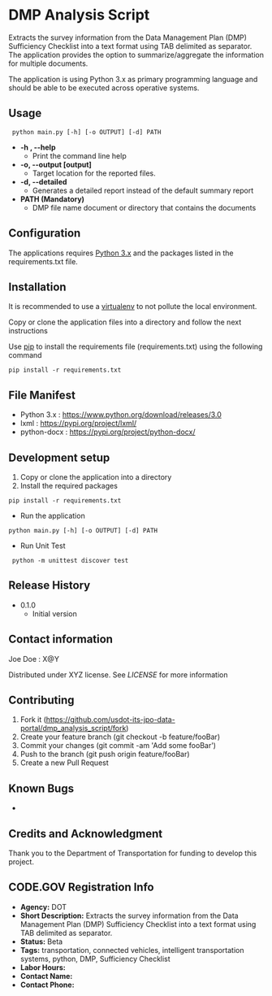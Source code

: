 # DMP Analysis Script

Extracts the survey information from the Data Management Plan (DMP) Sufficiency Checklist into a text format using TAB delimited as separator.
The application provides the option to summarize/aggregate the information for multiple documents.

The application is using Python 3.x as primary programming language and should be able to be executed across operative systems.

## Usage

```shell
 python main.py [-h] [-o OUTPUT] [-d] PATH
```

* __-h , --help__
  * Print the command line help
* __-o, --output [output]__
  * Target location for the reported files.
* __-d, --detailed__
  * Generates a detailed report instead of the default summary report
* __PATH (Mandatory)__
  * DMP file name document or directory that contains the documents

## Configuration

The applications requires [Python 3.x](https://www.python.org/download/releases/3.0/) and the packages listed in the requirements.txt file.

## Installation
It is recommended to use a [virtualenv](https://virtualenv.pypa.io/en/latest/) to not pollute the local environment.

Copy or clone the application files into a directory and follow the next instructions

Use [pip](https://pypi.org/project/pip/) to install the requirements file (requirements.txt) using the following command

```shell
pip install -r requirements.txt
```

## File Manifest
* Python 3.x : https://www.python.org/download/releases/3.0
* lxml : https://pypi.org/project/lxml/
* python-docx : https://pypi.org/project/python-docx/


## Development setup
1. Copy or clone the application into a directory
2. Install the required packages
```shell
pip install -r requirements.txt
```
* Run the application
```shell
python main.py [-h] [-o OUTPUT] [-d] PATH
```
* Run Unit Test
```shell
 python -m unittest discover test
```

## Release History
* 0.1.0
  * Initial version


## Contact information
Joe Doe : X@Y

Distributed under XYZ license. See *LICENSE* for more information

## Contributing
1. Fork it (https://github.com/usdot-its-jpo-data-portal/dmp_analysis_script/fork)
2. Create your feature branch (git checkout -b feature/fooBar)
3. Commit your changes (git commit -am 'Add some fooBar')
4. Push to the branch (git push origin feature/fooBar)
5. Create a new Pull Request

## Known Bugs
*

## Credits and Acknowledgment
Thank you to the Department of Transportation for funding to develop this project.

## CODE.GOV Registration Info
* __Agency:__ DOT
* __Short Description:__ Extracts the survey information from the Data Management Plan (DMP) Sufficiency Checklist into a text format using TAB delimited as separator.
* __Status:__ Beta
* __Tags:__ transportation, connected vehicles, intelligent transportation systems, python, DMP, Sufficiency Checklist
* __Labor Hours:__
* __Contact Name:__
* __Contact Phone:__
